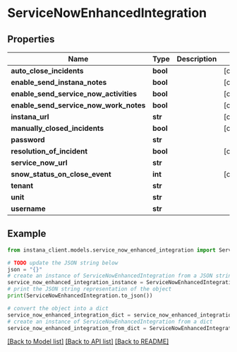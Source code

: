 # ServiceNowEnhancedIntegration


## Properties

Name | Type | Description | Notes
------------ | ------------- | ------------- | -------------
**auto_close_incidents** | **bool** |  | [optional] 
**enable_send_instana_notes** | **bool** |  | [optional] 
**enable_send_service_now_activities** | **bool** |  | [optional] 
**enable_send_service_now_work_notes** | **bool** |  | [optional] 
**instana_url** | **str** |  | [optional] 
**manually_closed_incidents** | **bool** |  | [optional] 
**password** | **str** |  | 
**resolution_of_incident** | **bool** |  | [optional] 
**service_now_url** | **str** |  | 
**snow_status_on_close_event** | **int** |  | [optional] 
**tenant** | **str** |  | 
**unit** | **str** |  | 
**username** | **str** |  | 

## Example

```python
from instana_client.models.service_now_enhanced_integration import ServiceNowEnhancedIntegration

# TODO update the JSON string below
json = "{}"
# create an instance of ServiceNowEnhancedIntegration from a JSON string
service_now_enhanced_integration_instance = ServiceNowEnhancedIntegration.from_json(json)
# print the JSON string representation of the object
print(ServiceNowEnhancedIntegration.to_json())

# convert the object into a dict
service_now_enhanced_integration_dict = service_now_enhanced_integration_instance.to_dict()
# create an instance of ServiceNowEnhancedIntegration from a dict
service_now_enhanced_integration_from_dict = ServiceNowEnhancedIntegration.from_dict(service_now_enhanced_integration_dict)
```
[[Back to Model list]](../README.md#documentation-for-models) [[Back to API list]](../README.md#documentation-for-api-endpoints) [[Back to README]](../README.md)


